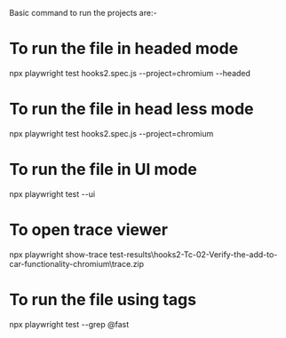 Basic command to run the projects are:-

# To run the file in headed mode
npx playwright test hooks2.spec.js --project=chromium --headed

# To run the file in head less mode
npx playwright test hooks2.spec.js --project=chromium

# To run the file in UI mode
npx playwright test --ui

# To open trace viewer
npx playwright show-trace test-results\hooks2-Tc-02-Verify-the-add-to-car-functionality-chromium\trace.zip

# To run the file using tags
npx playwright test --grep @fast
